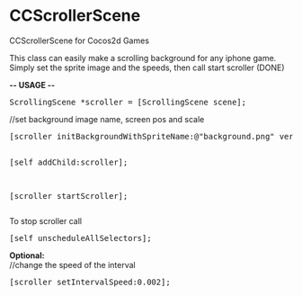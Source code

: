 CCScrollerScene
===============

CCScrollerScene for Cocos2d Games

This class can easily make a scrolling background for any iphone game.
Simply set the sprite image and the speeds, then call start scroller (DONE)

<b>-- USAGE --</b><p>
<pre>
ScrollingScene *scroller = [ScrollingScene scene];</pre>
<p/>//set background image name, screen pos and scale <br/>
<pre>
[scroller initBackgroundWithSpriteName:@"background.png" verticalPosition:ccp(0, 0) usingScale:1];

[self addChild:scroller];

[scroller startScroller];</pre>
<p/>
To stop scroller call<br/>
<pre>
[self unscheduleAllSelectors];
</pre>
<p>
<b>Optional:</b>
<br/>
//change the speed of the interval
<br/>
<pre>[scroller setIntervalSpeed:0.002];</pre>


